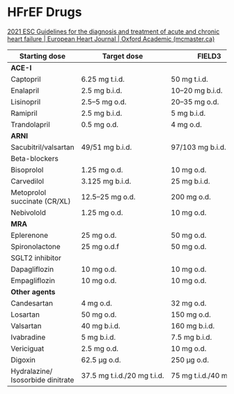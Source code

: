 # HFrEF Drugs

[2021 ESC Guidelines for the diagnosis and treatment of acute and chronic heart failure | European Heart Journal | Oxford Academic (mcmaster.ca)](https://academic-oup-com.libaccess.lib.mcmaster.ca/eurheartj/advance-article/doi/10.1093/eurheartj/ehab368/6358045?s=09#298271486)

| Starting dose                     | Target dose                 | FIELD3                    |
| --------------------------------- | --------------------------- | ------------------------- |
| **ACE-I**                         |                             |                           |
| Captopril                         | 6.25 mg t.i.d.              | 50 mg t.i.d.              |
| Enalapril                         | 2.5 mg b.i.d.               | 10–20 mg b.i.d.           |
| Lisinopril                        | 2.5–5 mg o.d.               | 20–35 mg o.d.             |
| Ramipril                          | 2.5 mg b.i.d.               | 5 mg b.i.d.               |
| Trandolapril                      | 0.5 mg o.d.                 | 4 mg o.d.                 |
| **ARNI**                          |                             |                           |
| Sacubitril/valsartan              | 49/51 mg b.i.d.             | 97/103 mg b.i.d.          |
| Beta-blockers                     |                             |                           |
| Bisoprolol                        | 1.25 mg o.d.                | 10 mg o.d.                |
| Carvedilol                        | 3.125 mg b.i.d.             | 25 mg b.i.d.             |
| Metoprolol succinate (CR/XL)      | 12.5–25 mg o.d.             | 200 mg o.d.               |
| Nebivolold                        | 1.25 mg o.d.                | 10 mg o.d.                |
| **MRA**                           |                             |                           |
| Eplerenone                        | 25 mg o.d.                  | 50 mg o.d.                |
| Spironolactone                    | 25 mg o.d.f                 | 50 mg o.d.                |
| SGLT2 inhibitor                   |                             |                           |
| Dapagliflozin                     | 10 mg o.d.                  | 10 mg o.d.                |
| Empagliflozin                     | 10 mg o.d.                  | 10 mg o.d.                |
| **Other agents**                  |                             |                           |
| Candesartan                       | 4 mg o.d.                   | 32 mg o.d.                |
| Losartan                          | 50 mg o.d.                  | 150 mg o.d.               |
| Valsartan                         | 40 mg b.i.d.                | 160 mg b.i.d.             |
| Ivabradine                        | 5 mg b.i.d.                 | 7.5 mg b.i.d.             |
| Vericiguat                        | 2.5 mg o.d.                 | 10 mg o.d.                |
| Digoxin                           | 62.5 µg o.d.                | 250 µg o.d.               |
| Hydralazine/ Isosorbide dinitrate | 37.5 mg t.i.d./20 mg t.i.d. | 75 mg t.i.d./40 mg t.i.d. |
